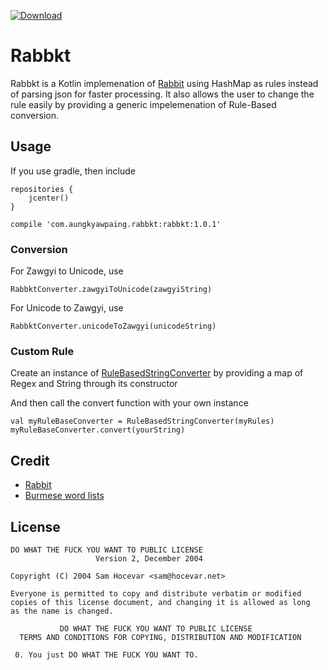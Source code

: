 [ ![Download](https://api.bintray.com/packages/vincent-paing/maven/rabbkt/images/download.svg) ](https://bintray.com/vincent-paing/maven/rabbkt/_latestVersion)

# Rabbkt

Rabbkt is a Kotlin implemenation of [Rabbit](https://github.com/Rabbit-Converter/Rabbit) using HashMap as rules instead of parsing json for faster processing. It also allows the user to change the rule easily by providing a generic impelemenation of Rule-Based conversion. 

## Usage

If you use gradle, then include

```
repositories {
    jcenter()
}

compile 'com.aungkyawpaing.rabbkt:rabbkt:1.0.1'
```

### Conversion

For Zawgyi to Unicode, use 

```RabbktConverter.zawgyiToUnicode(zawgyiString)```

For Unicode to Zawgyi, use

```RabbktConverter.unicodeToZawgyi(unicodeString)```

### Custom Rule

Create an instance of [RuleBasedStringConverter](https://github.com/vincent-paing/Rabbkt/blob/master/src/main/kotlin/converter/RuleBasedStringConverter.kt) by providing a map of Regex and String through its constructor

And then call the convert function with your own instance

```
val myRuleBaseConverter = RuleBasedStringConverter(myRules)
myRuleBaseConverter.convert(yourString)
```


## Credit

- [Rabbit](https://github.com/Rabbit-Converter/Rabbit)
- [Burmese word lists](https://github.com/kanaung/wordlists)


## License

```
DO WHAT THE FUCK YOU WANT TO PUBLIC LICENSE
                   Version 2, December 2004

Copyright (C) 2004 Sam Hocevar <sam@hocevar.net>

Everyone is permitted to copy and distribute verbatim or modified
copies of this license document, and changing it is allowed as long
as the name is changed.

           DO WHAT THE FUCK YOU WANT TO PUBLIC LICENSE
  TERMS AND CONDITIONS FOR COPYING, DISTRIBUTION AND MODIFICATION

 0. You just DO WHAT THE FUCK YOU WANT TO.
```
